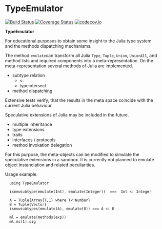 # TypeEmulator

[![Build Status](https://travis-ci.org/KlausC/TypeEmulator.jl.svg?branch=master)](https://travis-ci.org/KlausC/TypeEmulator.jl)
[![Coverage Status](https://coveralls.io/repos/KlausC/TypeEmulator.jl/badge.svg?branch=master&service=github)](https://coveralls.io/github/KlausC/TypeEmulator.jl?branch=master)
[![codecov.io](http://codecov.io/github/KlausC/TypeEmulator.jl/coverage.svg?branch=master)](http://codecov.io/github/KlausC/TypeEmulator.jl?branch=master)

**TypeEmulator**

For educational purposes to obtain some insight to the Julia type system and the methods dispatching mechanisms.

 The method `emulate`can transform all Julia `Type`, `Tuple`, `Union`, `UnionAll`, and method lists and required components into a meta-representation. On the meta-representation several methods of Julia are implemented.
 
- subtype relation 
  - <:
  - typeintersect
- method dispatching

Extensive tests verify, that the results in the meta space coincide with the current Julia behaviour.

Speculative extensions of Julia may be included in the future.
- multiple inheritance
- type extensions
- traits
- interfaces / protocols
- method invokation delegation

For this purpose, the meta-objects can be modified to simulate the speculative extensions in a sandbox.
It is currently not planned to emulate object instanciation and related peculiarities.

Usage example:

```
  using TypeEmulator
  
  isnewsubtype(emulate(Int), emulate(Integer))  ===  Int <: Integer
  
  A = Tuple{Array{T,1} where T<:Number}
  B = Tuple{Vector}
  isnewsubtypes(emulate(A), emulate(B)) === A <: B
  
  ml = emulate(methods(exp))
  ml.ms[1].sig


